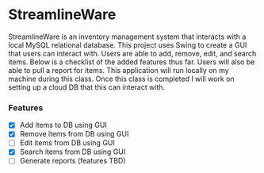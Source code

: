 # StreamlineWare
StreamlineWare is an inventory management system that interacts with a local MySQL relational database. This project uses Swing to create a GUI that users can interact with. Users are able to add, remove, edit, and search items. Below is a checklist of the added features thus far. Users will also be able to pull a report for items. This application will run locally on my machine during this class. Once this class is completed I will work on setting up a cloud DB that this can interact with.

### Features
- [X] Add items to DB using GUI
- [x] Remove items from DB using GUI
- [ ] Edit items from DB using GUI
- [x] Search items from DB using GUI
- [ ] Generate reports (features TBD)
